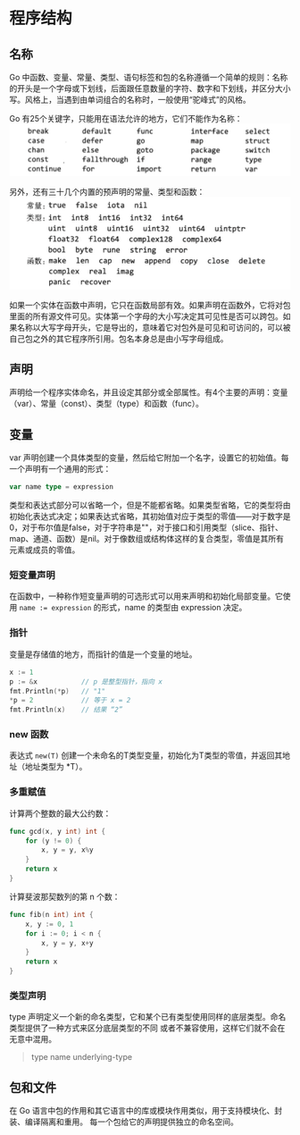 # 程序结构

## 名称
Go 中函数、变量、常量、类型、语句标签和包的名称遵循一个简单的规则：名称的开头是一个字母或下划线，后面跟任意数量的字符、数字和下划线，并区分大小写。风格上，当遇到由单词组合的名称时，一般使用“驼峰式”的风格。

Go 有25个关键字，只能用在语法允许的地方，它们不能作为名称：
![go-keyword](./images/go-keyword.png)

另外，还有三十几个内置的预声明的常量、类型和函数：
![go-reserve-word](./images/go-reserve-word.png)

如果一个实体在函数中声明，它只在函数局部有效。如果声明在函数外，它将对包里面的所有源文件可见。实体第一个字母的大小写决定其可见性是否可以跨包。如果名称以大写字母开头，它是导出的，意味着它对包外是可见和可访问的，可以被自己包之外的其它程序所引用。包名本身总是由小写字母组成。


## 声明
声明给一个程序实体命名，并且设定其部分或全部属性。有4个主要的声明：变量（var）、常量（const）、类型（type）和函数（func）。

## 变量
var 声明创建一个具体类型的变量，然后给它附加一个名字，设置它的初始值。每一个声明有一个通用的形式：

```go
var name type = expression
```

类型和表达式部分可以省略一个，但是不能都省略。如果类型省略，它的类型将由初始化表达式决定；如果表达式省略，其初始值对应于类型的零值——对于数字是0，对于布尔值是false，对于字符串是""，对于接口和引用类型（slice、指针、map、通道、函数）是nil。对于像数组或结构体这样的复合类型，零值是其所有元素或成员的零值。

### 短变量声明
在函数中，一种称作短变量声明的可选形式可以用来声明和初始化局部变量。它使用 `name := expression` 的形式，name 的类型由 expression 决定。

### 指针
变量是存储值的地方，而指针的值是一个变量的地址。

```go
x := 1
p := &x           // p 是整型指针，指向 x
fmt.Println(*p)   // "1"
*p = 2            // 等于 x = 2
fmt.Println(x)    // 结果 “2”
```

### new 函数
表达式 `new(T)` 创建一个未命名的T类型变量，初始化为T类型的零值，并返回其地址（地址类型为 *T）。

### 多重赋值

计算两个整数的最大公约数：
```go
func gcd(x, y int) int {
    for (y != 0) {
        x, y = y, x%y
    }
    return x
}
```

计算斐波那契数列的第 n 个数：
```go
func fib(n int) int {
    x, y := 0, 1
    for i := 0; i < n {
        x, y = y, x+y
    }
    return x
}
```

### 类型声明
type 声明定义一个新的命名类型，它和某个已有类型使用同样的底层类型。命名类型提供了一种方式来区分底层类型的不同
或者不兼容使用，这样它们就不会在无意中混用。

> type name underlying-type

## 包和文件
在 Go 语言中包的作用和其它语言中的库或模块作用类似，用于支持模块化、封装、编译隔离和重用。
每一个包给它的声明提供独立的命名空间。